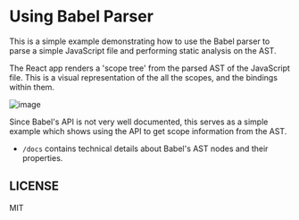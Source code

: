 # Using Babel Parser

This is a simple example demonstrating how to use the Babel parser to parse a simple JavaScript file and performing static analysis on the AST.

The React app renders a 'scope tree' from the parsed AST of the JavaScript file. This is a visual representation of the all the scopes, and the bindings within them.

![image](https://gist.github.com/user-attachments/assets/dd60573b-c5f4-4ee0-8ef0-6cc324d7d79f)

Since Babel's API is not very well documented, this serves as a simple example which shows using the API to get scope information from the AST.

- `/docs` contains technical details about Babel's AST nodes and their properties.

## LICENSE

MIT
